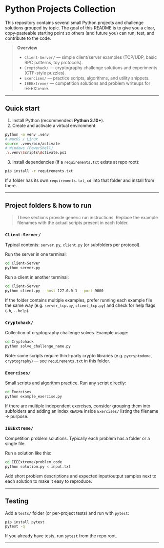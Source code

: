 # Python Projects Collection

This repository contains several small Python projects and challenge solutions grouped by topic. The goal of this README is to give you a clear, copy‑pasteable starting point so others (and future you) can run, test, and contribute to the code.

> **Overview**
>
> * `Client-Server/` — simple client/server examples (TCP/UDP, basic RPC patterns, toy protocols).
> * `Cryptohack/` — cryptography challenge solutions and experiments (CTF-style puzzles).
> * `Exercises/` — practice scripts, algorithms, and utility snippets.
> * `IEEExtreme/` — competition solutions and problem writeups for IEEEXtreme.

---

## Quick start

1. Install Python (recommended: **Python 3.10+**).
2. Create and activate a virtual environment:

```bash
python -m venv .venv
# macOS / Linux
source .venv/bin/activate
# Windows (PowerShell)
.\.venv\Scripts\Activate.ps1
```

3. Install dependencies (if a `requirements.txt` exists at repo root):

```bash
pip install -r requirements.txt
```

If a folder has its own `requirements.txt`, `cd` into that folder and install from there.

---

## Project folders & how to run

> These sections provide generic run instructions. Replace the example filenames with the actual scripts present in each folder.

### `Client-Server/`

Typical contents: `server.py`, `client.py` (or subfolders per protocol).

Run the server in one terminal:

```bash
cd Client-Server
python server.py
```

Run a client in another terminal:

```bash
cd Client-Server
python client.py --host 127.0.0.1 --port 9000
```

If the folder contains multiple examples, prefer running each example file the same way (e.g. `server_tcp.py`, `client_tcp.py`) and check for help flags (`-h`, `--help`).

### `Cryptohack/`

Collection of cryptography challenge solves. Example usage:

```bash
cd Cryptohack
python solve_challenge_name.py
```

Note: some scripts require third-party crypto libraries (e.g. `pycryptodome`, `cryptography`) — see `requirements.txt` in this folder.

### `Exercises/`

Small scripts and algorithm practice. Run any script directly:

```bash
cd Exercises
python example_exercise.py
```

If there are multiple independent exercises, consider grouping them into subfolders and adding an index `README` inside `Exercises/` listing the filename → purpose.

### `IEEExtreme/`

Competition problem solutions. Typically each problem has a folder or a single file.

Run a solution like this:

```bash
cd IEEExtreme/problem_code
python solution.py < input.txt
```

Add short problem descriptions and expected input/output samples next to each solution to make it easy to reproduce.

---

## Testing

Add a `tests/` folder (or per-project tests) and run with `pytest`:

```bash
pip install pytest
pytest -q
```

If you already have tests, run `pytest` from the repo root.

---

